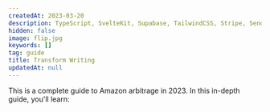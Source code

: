```yaml
---
createdAt: 2023-03-20
description: TypeScript, SvelteKit, Supabase, TailwindCSS, Stripe, SendGrid, Twilio, Vitest, Playwright, Github Actions, Vercel
hidden: false
image: flip.jpg
keywords: []
tag: guide
title: Transform Writing
updatedAt: null
---
```


This is a complete guide to Amazon arbitrage in 2023. In this in-depth guide, you'll learn:
